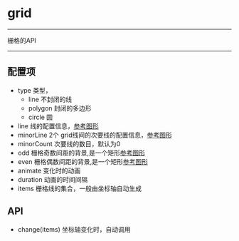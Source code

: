 # grid

---

栅格的API

---

## 配置项

 * type 类型，
   *  line 不封闭的线
   *  polygon 封闭的多边形
   *  circle 圆
 * line 线的配置信息，[参考图形](http://spmjs.io/docs/achart-canvas/#shape-基类)
 * minorLine 2个 grid线间的次要线的配置信息，[参考图形](http://spmjs.io/docs/achart-canvas/#shape-基类)
 * minorCount 次要线的数目，默认为0
 * odd 栅格奇数间距的背景,是一个矩形[参考图形](http://spmjs.io/docs/achart-canvas/#shape-基类)
 * even 栅格偶数间距的背景,是一个矩形[参考图形](http://spmjs.io/docs/achart-canvas/#shape-基类)
 * animate 变化时的动画
 * duration 动画的时间间隔
 * items 栅格线的集合，一般由坐标轴自动生成

## API

 * change(items) 坐标轴变化时，自动调用